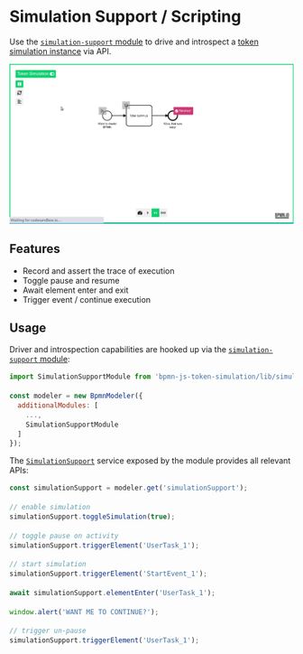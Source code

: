 # Simulation Support / Scripting

Use the [`simulation-support` module](../../lib/simulation-support) to drive and introspect a [token simulation instance](https://github.com/bpmn-io/bpmn-js-token-simulation) via API.

[![Simulation Screen Capture](./screencapture.gif)](https://codesandbox.io/s/amazing-christian-ry9yw)


## Features

* Record and assert the trace of execution
* Toggle pause and resume
* Await element enter and exit
* Trigger event / continue execution


## Usage

Driver and introspection capabilities are hooked up via the [`simulation-support` module](../../lib/simulation-support):

```javascript
import SimulationSupportModule from 'bpmn-js-token-simulation/lib/simulation-support';

const modeler = new BpmnModeler({
  additionalModules: [
    ...,
    SimulationSupportModule
  ]
});
```

The [`SimulationSupport`](../../lib/simulation-support/SimulationSupport.js) service exposed by the module provides all relevant APIs:

```javascript
const simulationSupport = modeler.get('simulationSupport');

// enable simulation
simulationSupport.toggleSimulation(true);

// toggle pause on activity
simulationSupport.triggerElement('UserTask_1');

// start simulation
simulationSupport.triggerElement('StartEvent_1');

await simulationSupport.elementEnter('UserTask_1');

window.alert('WANT ME TO CONTINUE?');

// trigger un-pause
simulationSupport.triggerElement('UserTask_1');
```
